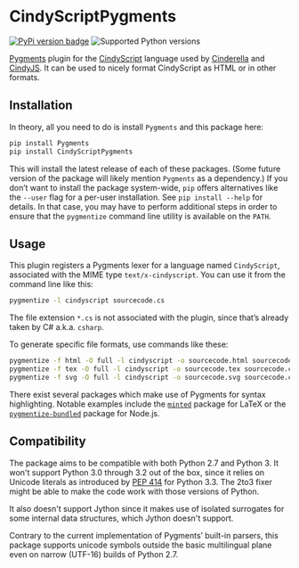 # CindyScriptPygments

[![PyPi version badge](https://img.shields.io/pypi/v/CindyScriptPygments.svg)](https://pypi.python.org/pypi/CindyScriptPygments/)
![Supported Python versions](https://img.shields.io/pypi/pyversions/CindyScriptPygments.svg)

[Pygments][Pygments] plugin for the [CindyScript][CindyScript] language
used by [Cinderella][Cinderella] and [CindyJS][CindyJS].
It can be used to nicely format CindyScript as HTML or in other formats.

## Installation

In theory, all you need to do is install `Pygments` and this package here:

```sh
pip install Pygments
pip install CindyScriptPygments
```

This will install the latest release of each of these packages.
(Some future version of the package will likely mention `Pygments` as a dependency.)
If you don’t want to install the package system-wide, `pip` offers alternatives
like the `--user` flag for a per-user installation.
See `pip install --help` for details.
In that case, you may have to perform additional steps in order to ensure
that the `pygmentize` command line utility is available on the `PATH`.

## Usage

This plugin registers a Pygments lexer for a language named `CindyScript`,
associated with the MIME type `text/x-cindyscript`.
You can use it from the command line like this:

```sh
pygmentize -l cindyscript sourcecode.cs
```

The file extension `*.cs` is not associated with the plugin,
since that’s already taken by C# a.k.a. `csharp`.

To generate specific file formats, use commands like these:

```sh
pygmentize -f html -O full -l cindyscript -o sourcecode.html sourcecode.cs
pygmentize -f tex -O full -l cindyscript -o sourcecode.tex sourcecode.cs
pygmentize -f svg -O full -l cindyscript -o sourcecode.svg sourcecode.cs
```

There exist several packages which make use of Pygments for syntax highlighting.
Notable examples include the [`minted`](http://ctan.org/pkg/minted) package for LaTeX
or the [`pygmentize-bundled`](https://www.npmjs.com/package/pygmentize-bundled) package for Node.js.

## Compatibility

The package aims to be compatible with both Python 2.7 and Python 3.
It won't support Python 3.0 through 3.2 out of the box, since it relies on Unicode literals
as introduced by [PEP 414](https://www.python.org/dev/peps/pep-0414/) for Python 3.3.
The 2to3 fixer might be able to make the code work with those versions of Python.

It also doesn't support Jython since it makes use of isolated surrogates
for some internal data structures, which Jython doesn't support.

Contrary to the current implementation of Pygments’ built-in parsers,
this package supports unicode symbols outside the basic multilingual plane
even on narrow (UTF-16) builds of Python 2.7.

[Pygments]: http://pygments.org/
[CindyScript]: http://doc.cinderella.de/tiki-index.php?page=CindyScript
[Cinderella]: http://www.cinderella.de/
[CindyJS]: https://github.com/CindyJS/CindyJS
